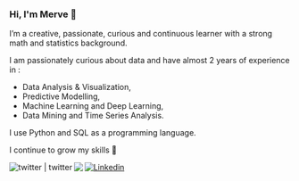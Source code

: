 ### Hi, I'm Merve :fairy:	

I’m a creative, passionate, curious and continuous learner with a strong math and statistics background. 

I am passionately curious about data and have almost 2 years of experience in :

* Data Analysis & Visualization,
* Predictive Modelling,
* Machine Learning and Deep Learning,
* Data Mining and Time Series Analysis.

I use Python and SQL as a programming language.

I continue to grow my skills :bee:

[![Linkedin](https://img.shields.io/badge/LinkedIn-0077B5?style=for-the-badge&logo=linkedin&logoColor=whiteg)](https://www.linkedin.com/in/merve-gunak)
[<img align="left" alt="twitter | twitter" src="https://img.shields.io/badge/Twitter-1DA1F2?style=for-the-badge&logo=twitter&logoColor=white" />][twitter]
[<img align="left" src="https://img.shields.io/badge/Gmail-D14836?style=for-the-badge&logo=gmail&logoColor=white" />][gmail]

<br />

[twitter]: https://twitter.com/mervgunak
[gmail]: mailto:mervegunak@gmail.com

<br />
